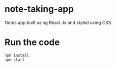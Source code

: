 # note-taking-app

Notes app built using React Js and styled using CSS

# Run the code

```
npm install
npm start
```
